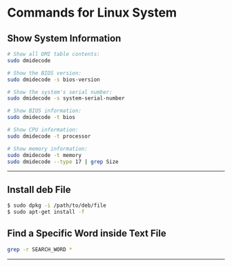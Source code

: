 # Commands for Linux System

## Show System Information

```sh
# Show all DMI table contents:
sudo dmidecode

# Show the BIOS version:
sudo dmidecode -s bios-version

# Show the system's serial number:
sudo dmidecode -s system-serial-number

# Show BIOS information:
sudo dmidecode -t bios

# Show CPU information:
sudo dmidecode -t processor

# Show memory information:
sudo dmidecode -t memory
sudo dmidecode --type 17 | grep Size
```

---

## Install deb File

```sh
$ sudo dpkg -i /path/to/deb/file
$ sudo apt-get install -f
```

## Find a Specific Word inside Text File

```sh
grep -r SEARCH_WORD *
```

---

